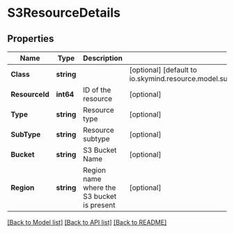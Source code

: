 # S3ResourceDetails

## Properties

Name | Type | Description | Notes
------------ | ------------- | ------------- | -------------
**Class** | **string** |  | [optional] [default to io.skymind.resource.model.subtypes.storage.S3ResourceDetails]
**ResourceId** | **int64** | ID of the resource | [optional] 
**Type** | **string** | Resource type | [optional] 
**SubType** | **string** | Resource subtype | [optional] 
**Bucket** | **string** | S3 Bucket Name | [optional] 
**Region** | **string** | Region name where the S3 bucket is present | [optional] 

[[Back to Model list]](../README.md#documentation-for-models) [[Back to API list]](../README.md#documentation-for-api-endpoints) [[Back to README]](../README.md)


